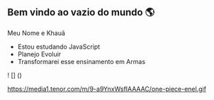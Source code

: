 ## Bem vindo ao vazio do mundo 🌎

Meu Nome e Khauã 
- Estou estudando JavaScript
- Planejo Evoluir
- Transformarei esse ensinamento em Armas

! [] ()

https://media1.tenor.com/m/9-a9YnxWsfIAAAAC/one-piece-enel.gif
